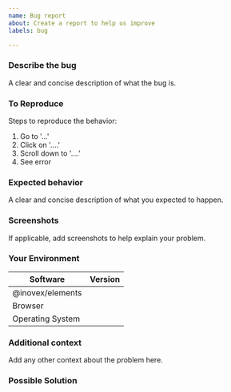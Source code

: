 ```yaml
---
name: Bug report
about: Create a report to help us improve
labels: bug

---
```


### Describe the bug
A clear and concise description of what the bug is.

### To Reproduce
Steps to reproduce the behavior:
1. Go to '...'
2. Click on '....'
3. Scroll down to '....'
4. See error

### Expected behavior
A clear and concise description of what you expected to happen.

### Screenshots
If applicable, add screenshots to help explain your problem.

### Your Environment
<!-- Please fill out the table below --> 

| Software | Version |
| -------- | ------- |
| @inovex/elements |
| Browser |
| Operating System |

### Additional context
Add any other context about the problem here.

### Possible Solution
<!-- If you have already found a possible solution to the issue, please describe it here -->